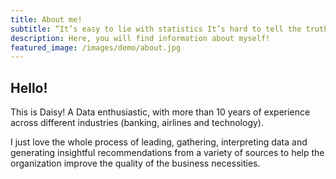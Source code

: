```yaml
---
title: About me!
subtitle: “It’s easy to lie with statistics It’s hard to tell the truth without statistics.” - Andrejs Dunkels
description: Here, you will find information about myself!
featured_image: /images/demo/about.jpg
---
```


## Hello!

This is Daisy! A Data enthusiastic, with more than 10 years of experience across different industries (banking, airlines and technology).

I just love the whole process of leading, gathering, interpreting data and generating insightful recommendations from a variety of sources to help the organization improve the quality of the business necessities.

